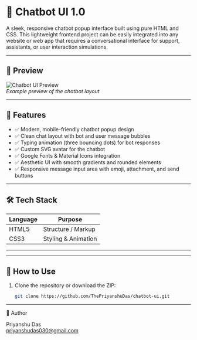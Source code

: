 # 💬 Chatbot UI 1.0

A sleek, responsive chatbot popup interface built using pure HTML and CSS. This lightweight frontend project can be easily integrated into any website or web app that requires a conversational interface for support, assistants, or user interaction simulations.

---

## 📸 Preview

![Chatbot UI Preview](screenshot.png)  
*Example preview of the chatbot layout*

---

## 🚀 Features

- ✅ Modern, mobile-friendly chatbot popup design
- ✅ Clean chat layout with bot and user message bubbles
- ✅ Typing animation (three bouncing dots) for bot responses
- ✅ Custom SVG avatar for the chatbot
- ✅ Google Fonts & Material Icons integration
- ✅ Aesthetic UI with smooth gradients and rounded elements
- ✅ Responsive message input area with emoji, attachment, and send buttons

---

## 🛠️ Tech Stack

| Language | Purpose             |
|----------|---------------------|
| HTML5    | Structure / Markup  |
| CSS3     | Styling & Animation |

---


---

## 📌 How to Use

1. Clone the repository or download the ZIP:
   ```bash
   git clone https://github.com/ThePriyanshuDas/chatbot-ui.git


---

👤 Author

Priyanshu Das <br>
priyanshudas030@gmail.com
